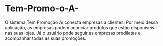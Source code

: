 # Tem-Promo-o-A-
O sistema Tem Promoção Aí conecta empresas a clientes. Por meio dessa aplicação, as empresas podem anunciar produtos que estão disponíveis nas suas lojas. Já o usuário pode seguir as empresas prediletas e acompanhar todas as suas promoções.
